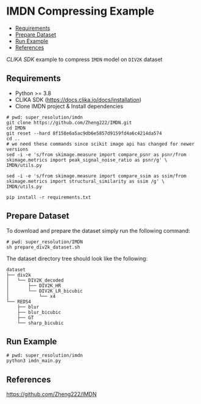 # IMDN Compressing Example
<!--TOC-->

- [Requirements](#requirements)
- [Prepare Dataset](#prepare-dataset)
- [Run Example](#run-example)
- [References](#references)

<!--TOC-->

_CLIKA SDK_ example to compress `IMDN` model on `DIV2K` dataset

## Requirements

- Python >= 3.8
- CLIKA SDK (<https://docs.clika.io/docs/installation>)
- Clone IMDN project & Install dependencies

```shell
# pwd: super_resolution/imdn
git clone https://github.com/Zheng222/IMDN.git
cd IMDN
git reset --hard 8f158e6a5ac9db6e5857d9159fd4a6c4214da574
cd ..
# we need these commands since scikit image api has changed for newer versions
sed -i -e 's/from skimage.measure import compare_psnr as psnr/from skimage.metrics import peak_signal_noise_ratio as psnr/g' \
IMDN/utils.py

sed -i -e 's/from skimage.measure import compare_ssim as ssim/from skimage.metrics import structural_similarity as ssim /g' \
IMDN/utils.py

pip install -r requirements.txt
```

## Prepare Dataset

To download and prepare the dataset simply run the following command:

```shell
# pwd: super_resolution/IMDN
sh prepare_div2k_dataset.sh
```

The dataset directory tree should look like the following:

```text
dataset
├── div2k
│   └── DIV2K_decoded
│       ├── DIV2K_HR
│       └── DIV2K_LR_bicubic
│           └── x4
└── REDS4
    ├── blur
    ├── blur_bicubic
    ├── GT
    └── sharp_bicubic
```

## Run Example

```shell
# pwd: super_resolution/imdn
python3 imdn_main.py
```

## References

<https://github.com/Zheng222/IMDN>
